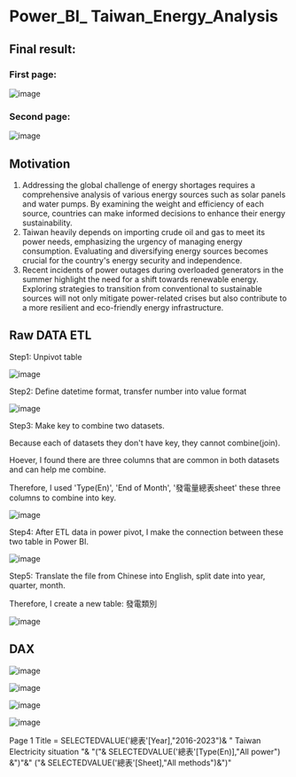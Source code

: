 # Power_BI_ Taiwan_Energy_Analysis

## Final result:

### First page:

![image](https://github.com/e19931107/Power_BI_-Taiwan_Energy_Analysis/assets/50692450/40907c66-d375-47e6-998f-a87e23d9f7d9)

### Second page:

![image](https://github.com/e19931107/Power_BI_-Taiwan_Energy_Analysis/assets/50692450/96449968-e8be-42cd-b5e2-8946fdeb840d)

## Motivation

1. Addressing the global challenge of energy shortages requires a comprehensive analysis of various energy sources such as solar panels and water pumps. By examining the weight and efficiency of each source, countries can make informed decisions to enhance their energy sustainability.
2. Taiwan heavily depends on importing crude oil and gas to meet its power needs, emphasizing the urgency of managing energy consumption. Evaluating and diversifying energy sources becomes crucial for the country's energy security and independence.
3. Recent incidents of power outages during overloaded generators in the summer highlight the need for a shift towards renewable energy. Exploring strategies to transition from conventional to sustainable sources will not only mitigate power-related crises but also contribute to a more resilient and eco-friendly energy infrastructure.

## Raw DATA ETL

Step1: Unpivot table

![image](https://github.com/e19931107/Power_BI-Taiwan_Energy_Analysis/assets/50692450/7f75585b-bb56-44c5-b92e-f6f00a12b6e9)

Step2: Define datetime format, transfer number into value format

![image](https://github.com/e19931107/Power_BI-Taiwan_Energy_Analysis/assets/50692450/76e34bcc-7e88-42da-b227-680c430bf677)

Step3: Make key to combine two datasets.

Because each of datasets they don't have key, they cannot combine(join).

Hoever, I found there are three columns that are common in both datasets and can help me combine.

Therefore, I used 'Type(En)', 'End of Month', '發電量總表sheet' these three columns to combine into key.

![image](https://github.com/e19931107/Power_BI_-Taiwan_Energy_Analysis/assets/50692450/fa4ce488-2acd-4369-95a4-1c0281f469a3)

Step4: After ETL data in power pivot, I make the connection between these two table in Power BI.

![image](https://github.com/e19931107/Power_BI_-Taiwan_Energy_Analysis/assets/50692450/390d538d-08e4-4348-bbcc-4b3524574a2e)

Step5: Translate the file from Chinese into English, split date into year, quarter, month.

Therefore, I create a new table: 發電類別

![image](https://github.com/e19931107/Power_BI_-Taiwan_Energy_Analysis/assets/50692450/9678c9d0-379f-468a-b1ea-9728a83caa92)

## DAX

![image](https://github.com/e19931107/Power_BI_-Taiwan_Energy_Analysis/assets/50692450/3c345b9f-33ea-4fc4-97fb-e5eeb56fd1ff)

![image](https://github.com/e19931107/Power_BI_-Taiwan_Energy_Analysis/assets/50692450/035418ff-2f8b-4797-a059-0e0e4cd6f2fa)

![image](https://github.com/e19931107/Power_BI_-Taiwan_Energy_Analysis/assets/50692450/93b0b297-0e85-4fa1-a2c7-99b8bac76c3c)

![image](https://github.com/e19931107/Power_BI_-Taiwan_Energy_Analysis/assets/50692450/fed5f596-71e2-4e31-b8ac-7e69cc27c8ca)



Page 1 Title = SELECTEDVALUE('總表'[Year],"2016-2023")&
" Taiwan Electricity situation "&
"("&
SELECTEDVALUE('總表'[Type(En)],"All power")
&")"&" ("&
SELECTEDVALUE('總表'[Sheet],"All methods")&")"


